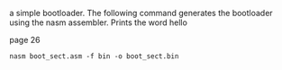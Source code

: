 a simple bootloader. The following command generates the bootloader using the nasm assembler. Prints the word hello


page 26

```
nasm boot_sect.asm -f bin -o boot_sect.bin
```
